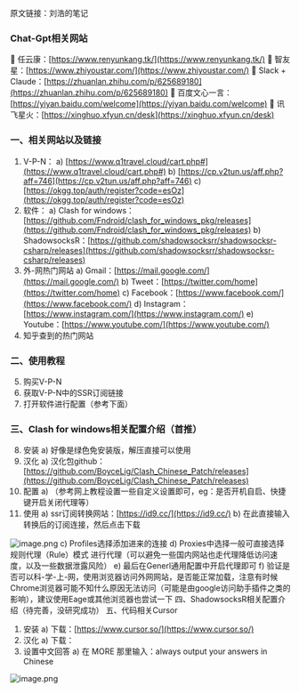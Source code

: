 原文链接：刘浩的笔记
### Chat-Gpt相关网站
	任云康：[https://www.renyunkang.tk/](https://www.renyunkang.tk/)
	智友星：[https://www.zhiyoustar.com/](https://www.zhiyoustar.com/)
	Slack + Claude：[https://zhuanlan.zhihu.com/p/625689180](https://zhuanlan.zhihu.com/p/625689180)
	百度文心一言：[https://yiyan.baidu.com/welcome](https://yiyan.baidu.com/welcome)
	讯飞星火：[https://xinghuo.xfyun.cn/desk](https://xinghuo.xfyun.cn/desk)
### 一、相关网站以及链接

1. V-P-N：
a)	[https://www.q1travel.cloud/cart.php#](https://www.q1travel.cloud/cart.php#)
b)	[https://cp.v2tun.us/aff.php?aff=746](https://cp.v2tun.us/aff.php?aff=746)
c)	[https://okgg.top/auth/register?code=esOz](https://okgg.top/auth/register?code=esOz)
2. 软件：
a)	Clash for windows：[https://github.com/Fndroid/clash_for_windows_pkg/releases](https://github.com/Fndroid/clash_for_windows_pkg/releases)
b)	ShadowsocksR：[https://github.com/shadowsocksrr/shadowsocksr-csharp/releases](https://github.com/shadowsocksrr/shadowsocksr-csharp/releases)
3. 外-网热门网站
a)	Gmail：[https://mail.google.com/](https://mail.google.com/)
b)	Tweet：[https://twitter.com/home](https://twitter.com/home)
c)	Facebook：[https://www.facebook.com/](https://www.facebook.com/)
d)	Instagram：[https://www.instagram.com/](https://www.instagram.com/)
e)	Youtube：[https://www.youtube.com/](https://www.youtube.com/)
4. 知乎查到的热门网站
### 二、使用教程

5. 购买V-P-N
6. 获取V-P-N中的SSR订阅链接
7. 打开软件进行配置（参考下面）
### 三、Clash for windows相关配置介绍（首推）

8. 安装
a)	好像是绿色免安装版，解压直接可以使用
9. 汉化
a)	汉化包github：[https://github.com/BoyceLig/Clash_Chinese_Patch/releases](https://github.com/BoyceLig/Clash_Chinese_Patch/releases)
10. 配置
a)	（参考网上教程设置一些自定义设置即可，eg：是否开机自启、快捷键开启关闭代理等）
11. 使用
a)	ssr订阅转换网站：[https://id9.cc/](https://id9.cc/)
b)	在此直接输入转换后的订阅连接，然后点击下载

![image.png](https://images.cherryfloris.eu.org/2023/1686118931703-8410fd1e-3ad9-416b-853d-f782e19be992.png)
c)	Profiles选择添加进来的连接
d)	Proxies中选择一般可直接选择 规则代理（Rule）模式 进行代理（可以避免一些国内网站也走代理降低访问速度，以及一些数据泄露风险）
e)	最后在Generl通用配置中开启代理即可
f)	验证是否可以科-学-上-网，使用浏览器访问外网网站，是否能正常加载，注意有时候Chrome浏览器可能不知什么原因无法访问（可能是由google访问助手插件之类的影响），建议使用Eage或其他浏览器也尝试一下
四、ShadowsocksR相关配置介绍（待完善，没研究成功）
五、代码相关Cursor

1. 安装
a)	下载：[https://www.cursor.so/](https://www.cursor.so/)
2. 汉化
a)	下载：
3. 设置中文回答
a)	在 MORE 那里输入：always output your answers in Chinese

![image.png](https://images.cherryfloris.eu.org/2023/1686118942810-7fc30ead-02ce-49c3-8d86-e8976bac1639.png)

